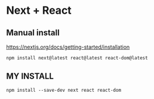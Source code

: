 

# Next + React

## Manual install
https://nextjs.org/docs/getting-started/installation

```
npm install next@latest react@latest react-dom@latest
```
## MY INSTALL

```
npm install --save-dev next react react-dom
```

